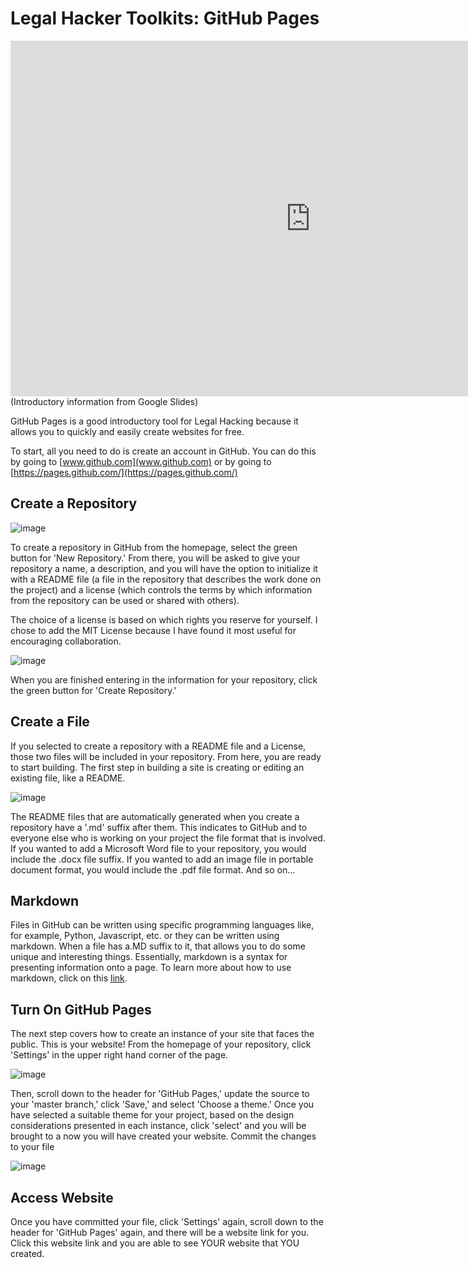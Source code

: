 # Legal Hacker Toolkits: GitHub Pages

<iframe src="https://docs.google.com/presentation/d/e/2PACX-1vQLcYI3G_fRiabmoPNBzIXkwS2A-C_Girm2CdzVEv03DOduWzHmu9HRaxOd3YHE3XgVcbE1b7GQmCyO/embed?start=false&loop=false&delayms=3000" frameborder="0" width="960" height="569" allowfullscreen="true" mozallowfullscreen="true" webkitallowfullscreen="true"></iframe>
(Introductory information from Google Slides)

GitHub Pages is a good introductory tool for Legal Hacking because it allows you to quickly and easily create websites for free.

To start, all you need to do is create an account in GitHub. You can do this by going to [www.github.com](www.github.com) or by going to [https://pages.github.com/](https://pages.github.com/)

## Create a Repository

![image](https://user-images.githubusercontent.com/10615650/51077165-23877300-1668-11e9-9487-65d1660be08f.png)

To create a repository in GitHub from the homepage, select the green button for 'New Repository.' From there, you will be asked to give your repository a name, a description, and you will have the option to initialize it with a README file (a file in the repository that describes the work done on the project) and a license (which controls the terms by which information from the repository can be used or shared with others). 

The choice of a license is based on which rights you reserve for yourself. I chose to add the MIT License because I have found it most useful for encouraging collaboration.

![image](https://user-images.githubusercontent.com/10615650/51077180-57629880-1668-11e9-9ad6-aaeee70147b4.png)

When you are finished entering in the information for your repository, click the green button for 'Create Repository.' 

## Create a File

If you selected to create a repository with a README file and a License, those two files will be included in your repository. From here, you are ready to start building. The first step in building a site is creating or editing an existing file, like a README. 

![image](https://user-images.githubusercontent.com/10615650/51077187-719c7680-1668-11e9-8713-6fb0d85845d1.png)

The README files that are automatically generated when you create a repository have a '.md' suffix after them. This indicates to GitHub and to everyone else who is working on your project the file format that is involved. If you wanted to add a Microsoft Word file to your repository, you would include the .docx file suffix. If you wanted to add an image file in portable document format, you would include the .pdf file format. And so on...

## Markdown

Files in GitHub can be written using specific programming languages like, for example, Python, Javascript, etc. or they can be written using markdown. When a file has a.MD suffix to it, that allows you to do some unique and interesting things. Essentially, markdown is a syntax for presenting information onto a page. To learn more about how to use markdown, click on this [link](https://guides.github.com/features/mastering-markdown/).

## Turn On GitHub Pages

The next step covers how to create an instance of your site that faces the public. This is your website! From the homepage of your repository, click 'Settings'
in the upper right hand corner of the page.

![image](https://user-images.githubusercontent.com/10615650/51077676-6d278c00-166f-11e9-89be-b75d3e7036c2.png)

Then, scroll down to the header for 'GitHub Pages,' update the source to your 'master branch,' click 'Save,' and select 'Choose a theme.' Once you have selected a suitable theme for your project, based on the design considerations presented in each instance, click 'select' and you will be brought to a now you will have created your website. Commit the changes to your file

![image](https://user-images.githubusercontent.com/10615650/51077692-9a743a00-166f-11e9-9cfe-047ec6210e02.png)

## Access Website

Once you have committed your file, click 'Settings' again, scroll down to the header for 'GitHub Pages' again, and there will be a website link for you. Click this website link and you are able to see YOUR website that YOU created.
